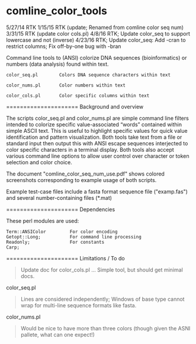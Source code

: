 comline_color_tools
=====================
5/27/14 RTK
1/15/15 RTK (update; Renamed from comline color seq num)
3/31/15 RTK (update color cols.pl)
4/8/16 RTK; Update color_seq to support lowercase and not (inverse)
4/23/16 RTK; Update color_seq: Add -cran to restrict columns; Fix off-by-one bug with -bran

Command line tools to (ANSI) colorize DNA sequences (bioinformatics) or numbers (data analysis) found within text.

    color_seq.pl        Colors DNA sequence characters within text

    color_nums.pl       Color numbers within text

    color_cols.pl       Color specific columns within text

=====================
Background and overview

The scripts color_seq.pl and color_nums.pl are simple command line filters intended to colorize specific value-associated “words” contained within simple ASCII text. This is useful to highlight specific values for quick value identification and pattern visualization. Both tools take text from a file or standard input then output this with ANSI escape sequences interjected to color specific characters in a terminal display. Both tools also accept various command line options to allow user control over character or token selection and color choice.

The document "comline_color_seq_num_use.pdf" shows colored screenshots corresponding to example usage of both scripts.

Example test-case files include a fasta format sequence file ("examp.fas") and several number-containing files (*.mat)


=====================
Dependencies

These perl modules are used:

    Term::ANSIColor         For color encoding
    Getopt::Long;           For command line processing
    Readonly;               For constants
    Carp;


=====================
Limitations / To do

> Update doc for color_cols.pl ... Simple tool, but should get minimal docs.

color_seq.pl

> Lines are considered independently; Windows of base type cannot wrap for multi-line sequence formats like fasta.

color_nums.pl

> Would be nice to have more than three colors (though given the ASNI pallete, what can one expect!)

